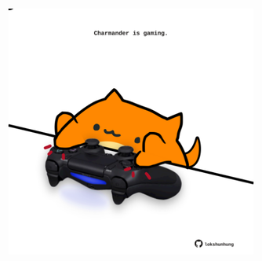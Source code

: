 <!-- built at 25/06/2023, 22:01:00 UTC -->
<p align="center">
  <img width="500" height="500" src="./ReadmeImage.svg">
</p>
